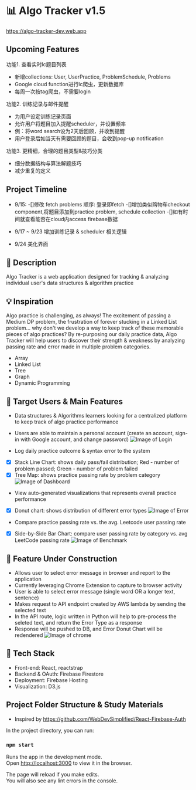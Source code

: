 # :bar_chart: Algo Tracker v1.5
https://algo-tracker-dev.web.app

## Upcoming Features
功能1. 查看实时lc题目列表
- 新增collections: User, UserPractice, ProblemSchedule, Problems
- Google cloud function进行lc爬虫，更新数据库
- 每周一次按tag爬虫，不需要login

功能2. 训练记录与邮件提醒
- 为用户设定训练记录页面
- 允许用户将题目加入提醒scheduler，并设置频率
- 例：将word search设为2天后回顾，并收到提醒
- 用户登录后如当天有需要回顾的题目，会收到pop-up notification

功能3. 更精细，合理的题目类型&技巧分类
- 细分数据结构与算法解题技巧
- 减少重复的定义

## Project Timeline
- 9/15: 
-[]修改 fetch problems 顺序: 登录即fetch
-[]增加类似购物车checkout component,将题目添加到practice problem, schedule collection
-[]如有时间就查看能否在cloud内access firebase数据

- 9/17 ~ 9/23 增加训练记录 & scheduler 相关逻辑
- 9/24 美化界面

## :paperclip: Description
Algo Tracker is a web application designed for tracking & analyzing individual user's data structures & algorithm practice

## :bulb: Inspiration
Algo practice is challenging, as always! The excitement of passing a Medium DP problem, the frustration of forever stucking in a Linked List problem... why don't we develop a way to keep track of these memorable pieces of algo practices? By re-purposing our daily practice data, Algo Tracker will help users to discover their strength & weakness by analyzing passing rate and error made in multiple problem categories.
- Array
- Linked List
- Tree
- Graph
- Dynamic Programming

## :thinking: Target Users & Main Features
- Data structures & Algorithms learners looking for a centralized platform to keep track of algo practice performance
- Users are able to maintain a personal account (create an account, sign-in with Google account, and change password)
![Image of Login](https://github.com/karin6543/AlgoTracker/blob/master/public/login.png)

- Log daily practice outcome & syntax error to the system
- [x] Stack Line Chart: shows daily pass/fail distribution; Red - number of problem passed; Green - number of problem failed
- [x] Tree Map: shows practice passing rate by problem category
![Image of Dashboard](https://github.com/karin6543/AlgoTracker/blob/master/public/dashboard.png)

- View auto-generated visualizations that represents overall practice performance
- [x] Donut chart: shows distribution of different error types
![Image of Error](https://github.com/karin6543/AlgoTracker/blob/master/public/error.png)

- Compare practice passing rate vs. the avg. Leetcode user passing rate
- [x] Side-by-Side Bar Chart: compare user passing rate by category vs. avg LeetCode passing rate
![Image of Benchmark](https://github.com/karin6543/AlgoTracker/blob/master/public/benchmark.png)

## :construction: Feature Under Construction 
- Allows user to select error message in browser and report to the application
- Currently leveraging Chrome Extension to capture to browser activity
- User is able to select error message (single word OR a longer text, sentence)
- Makes request to API endpoint created by AWS lambda by sending the selected text
- In the API route, logic written in Python will help to pre-process the seleted text, and return the Error Type as a response
- Response will be pushed to DB, and Error Donut Chart will be redendered
![Image of chrome](https://github.com/karin6543/AlgoTracker/blob/master/public/chrome.png)

## :cake: Tech Stack
- Front-end: React, reactstrap
- Backend & OAuth: Firebase Firestore
- Deployment: Firebase Hosting
- Visualization: D3.js

## Project Folder Structure & Study Materials
- Inspired by https://github.com/WebDevSimplified/React-Firebase-Auth

In the project directory, you can run:

### `npm start`

Runs the app in the development mode.<br />
Open [http://localhost:3000](http://localhost:3000) to view it in the browser.

The page will reload if you make edits.<br />
You will also see any lint errors in the console.

